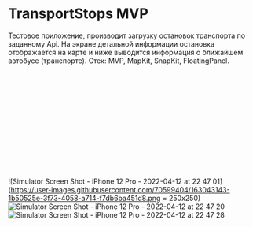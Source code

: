 # TransportStops MVP
Тестовое приложение, производит загрузку остановок транспорта по заданному Api. 
На экране детальной информации остановка отображается на карте и ниже выводится информация о ближайшем автобусе (транспорте).
Стек: MVP, MapKit, SnapKit, FloatingPanel.

<img src="https://user-images.githubusercontent.com/70599404/163043143-1b50525e-3f73-4058-a714-f7db6ba451d8.png" height="200" width="10" >

![Simulator Screen Shot - iPhone 12 Pro - 2022-04-12 at 22 47 01](https://user-images.githubusercontent.com/70599404/163043143-1b50525e-3f73-4058-a714-f7db6ba451d8.png = 250x250)
![Simulator Screen Shot - iPhone 12 Pro - 2022-04-12 at 22 47 20](https://user-images.githubusercontent.com/70599404/163043157-0f15c225-7e8d-42c4-8fe8-f20db78bdb24.png)
![Simulator Screen Shot - iPhone 12 Pro - 2022-04-12 at 22 47 28](https://user-images.githubusercontent.com/70599404/163043193-51b1fd77-b6c0-4c37-95b8-6c1e4f3b5b42.png)
